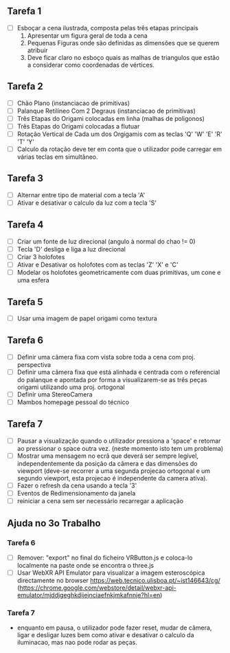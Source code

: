 ## Tarefa 1
- [ ] Esboçar a cena ilustrada, composta pelas três etapas principais
    1. Apresentar um figura geral de toda a cena
    1. Pequenas Figuras onde são definidas as dimensões que se querem atribuir
    1. Deve ficar claro no esboço quais as malhas de triangulos que estão a considerar como coordenadas de vértices. 

## Tarefa 2
- [ ] Chão Plano (instanciacao de primitivas)
- [ ] Palanque Retilíneo Com 2 Degraus (instanciacao de primitivas) 
- [ ] Três Etapas do Origami colocadas em linha (malhas de poligonos)
- [ ] Três Etapas do Origami colocadas a flutuar 
- [ ] Rotação Vertical de Cada um dos Orgigamis com as teclas 'Q' 'W' 'E' 'R' 'T' 'Y'
- [ ] Calculo da rotação deve ter em conta que o utilizador pode carregar em várias teclas em simultâneo.

## Tarefa 3
- [ ] Alternar entre tipo de material com a tecla 'A'
- [ ] Ativar e desativar o calculo da luz com a tecla 'S'

## Tarefa 4
- [ ] Criar um fonte de luz direcional (angulo à normal do chao != 0)
- [ ] Tecla 'D' desliga e liga a luz direcional
- [ ] Criar 3 holofotes
- [ ] Ativar e Desativar os holofotes com as teclas 'Z' 'X' e 'C'
- [ ] Modelar os holofotes geometricamente com duas primitivas, um cone e uma esfera

## Tarefa 5
- [ ] Usar uma imagem de papel origami como textura

## Tarefa 6
- [ ] Definir uma câmera fixa com vista sobre toda a cena com proj. perspectiva
- [ ] Definir uma câmera fixa que está alinhada e centrada com o referencial do palanque e apontada por forma a visualizarem-se as três peças origami utilizando uma proj. ortogonal
- [ ] Definir uma StereoCamera
- [ ] Mambos homepage pessoal do técnico

## Tarefa 7
- [ ] Pausar a visualização quando o utilizador pressiona a 'space' e retomar ao pressionar o space outra vez. (neste momento isto tem um problema)
- [ ] Mostrar uma mensagem no ecrã que deverá ser sempre legível, independentemente da posição da câmera e das dimensões do viewport (deve-se recorrer a uma segunda projecao ortogonal e um segundo viewport, esta projecao é independente da camera ativa).
- [ ] Fazer o refresh da cena usando a tecla '3' 
- [ ] Eventos de Redimensionamento da janela
- [ ] reiniciar a cena sem ser necessário recarregar a aplicação

## Ajuda no 3o Trabalho

### Tarefa 6
- [ ] Remover: "export" no final do ficheiro VRButton.js e coloca-lo localmente na paste onde se encontra o three.js
- [ ] Usar WebXR API Emulator para visualizar a imagem esteroscópica directamente no browser https://web.tecnico.ulisboa.pt/~ist146643/cg/ (https://chrome.google.com/webstore/detail/webxr-api-emulator/mjddjgeghkdijejnciaefnkjmkafnnje?hl=en)

### Tarefa 7
- enquanto em pausa, o utilizador pode fazer reset, mudar de câmera, ligar e desligar luzes bem como ativar e desativar o calculo da iluminacao, mas nao pode rodar as peças.